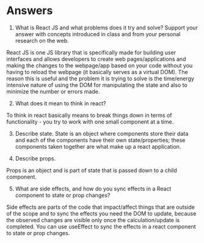 # Answers

1. What is React JS and what problems does it try and solve? Support your answer with concepts introduced in class and from your personal research on the web.

React JS is one JS library that is specifically made for building user interfaces and allows developers to create web pages/applications and making the changes to the webpage/app based on your code without you having to reload the webpage (it basically serves as a virtual DOM). The reason this is useful and the problem it is trying to solve is the time/energy intensive nature of using the DOM for manipulating the state and also to minimize the number or errors made.

2. What does it mean to think in react?

To think in react basically means to break things down in terms of functionality - you try to work with one small component at a time.

3. Describe state.
State is an object where components store their data and each of the components have their own state/properties; these components taken together are what make up a react application.

4. Describe props.

Props is an object and is part of state that is passed down to a child component.

5. What are side effects, and how do you sync effects in a React component to state or prop changes?

Side effects are parts of the code that impact/affect things that are outside of the scope and to sync the effects you need the DOM to update, because the observed changes are visible only once the calculation/update is completed. You can use useEffect to sync the effects in a react component to state or prop changes.

